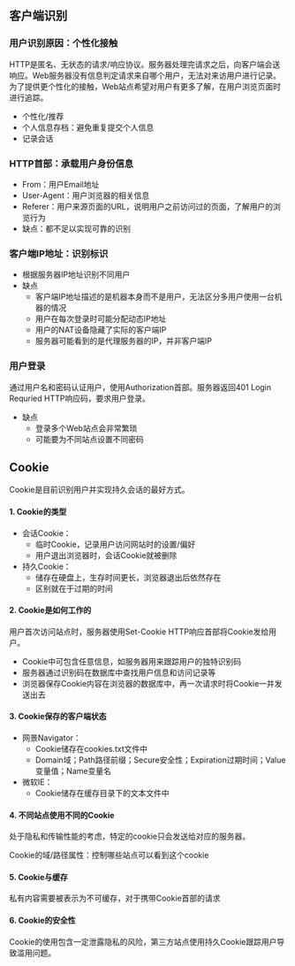 ## 客户端识别

### 用户识别原因：个性化接触

HTTP是匿名、无状态的请求/响应协议。服务器处理完请求之后，向客户端会送响应。Web服务器没有信息判定请求来自哪个用户，无法对来访用户进行记录。为了提供更个性化的接触，Web站点希望对用户有更多了解，在用户浏览页面时进行追踪。

- 个性化/推荐
- 个人信息存档：避免重复提交个人信息
- 记录会话

### HTTP首部：承载用户身份信息

- From：用户Email地址
- User-Agent：用户浏览器的相关信息
- Referer：用户来源页面的URL，说明用户之前访问过的页面，了解用户的浏览行为
- 缺点：都不足以实现可靠的识别

### 客户端IP地址：识别标识

- 根据服务器IP地址识别不同用户
- 缺点
  - 客户端IP地址描述的是机器本身而不是用户，无法区分多用户使用一台机器的情况
  - 用户在每次登录时可能分配动态IP地址
  - 用户的NAT设备隐藏了实际的客户端IP
  - 服务器可能看到的是代理服务器的IP，并非客户端IP

### 用户登录

通过用户名和密码认证用户，使用Authorization首部。服务器返回401 Login Requried HTTP响应码，要求用户登录。

- 缺点
  - 登录多个Web站点会非常繁琐
  - 可能要为不同站点设置不同密码



## Cookie

Cookie是目前识别用户并实现持久会话的最好方式。

#### 1. Cookie的类型

- 会话Cookie：
  - 临时Cookie，记录用户访问网站时的设置/偏好
  - 用户退出浏览器时，会话Cookie就被删除
- 持久Cookie：
  - 储存在硬盘上，生存时间更长，浏览器退出后依然存在
  - 区别就在于过期的时间

#### 2. Cookie是如何工作的

用户首次访问站点时，服务器使用Set-Cookie HTTP响应首部将Cookie发给用户。

- Cookie中可包含任意信息，如服务器用来跟踪用户的独特识别码
- 服务器通过识别码在数据库中查找用户信息和访问记录等
- 浏览器保存Cookie内容在浏览器的数据库中，再一次请求时将Cookie一并发送出去

#### 3. Cookie保存的客户端状态

- 网景Navigator：
  - Cookie储存在cookies.txt文件中
  - Domain域；Path路径前缀；Secure安全性；Expiration过期时间；Value变量值；Name变量名
- 微软IE：
  - Cookie储存在缓存目录下的文本文件中

#### 4. 不同站点使用不同的Cookie

处于隐私和传输性能的考虑，特定的cookie只会发送给对应的服务器。

Cookie的域/路径属性：控制哪些站点可以看到这个cookie

#### 5. Cookie与缓存

私有内容需要被表示为不可缓存，对于携带Cookie首部的请求

#### 6. Cookie的安全性

Cookie的使用包含一定泄露隐私的风险，第三方站点使用持久Cookie跟踪用户导致滥用问题。

